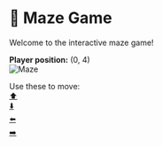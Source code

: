# 🧩 Maze Game  
Welcome to the interactive maze game!

**Player position:** (0, 4)  
![Maze](https://recognize-instructor-criteria-other.trycloudflare.com/images/pos_0_4.png?t=1760502560946)

Use these to move:  
[⬆️](https://recognize-instructor-criteria-other.trycloudflare.com/move/0_4_w)  
[⬇️](https://recognize-instructor-criteria-other.trycloudflare.com/move/0_4_s)  
[⬅️](https://recognize-instructor-criteria-other.trycloudflare.com/move/0_4_a)  
[➡️](https://recognize-instructor-criteria-other.trycloudflare.com/move/0_4_d)
